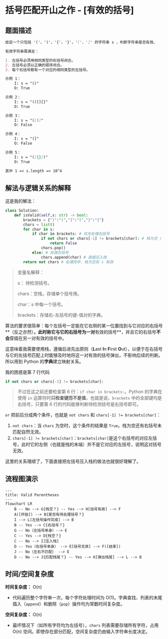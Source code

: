 # 括号匹配开山之作 - [有效的括号]

## 题面描述

```markdown
给定一个只包括 '('，')'，'{'，'}'，'['，']' 的字符串 s ，判断字符串是否有效。

有效字符串需满足：

1. 左括号必须用相同类型的右括号闭合。
2. 左括号必须以正确的顺序闭合。
3. 每个右括号都有一个对应的相同类型的左括号。

示例 1：
    I: s = "()"
    O: True

示例 2：
    I: s = "()[]{}"
    O: True

示例 3：
    I: s = "([)]"
    O: False

示例 4：
    I: s = "(]"
    O: False

示例 5：
    I: s = "([{}])"
    O: True
    
其中 1 =< s.length =< 10^4
```

## 解法与逻辑关系的解释

这是我的解法：

```python
class Solution:
    def isValid(self,s: str) -> bool:
        brackets = {")":"(","]":"[","}":"{"}
        chars = list()
        for char in s:
            if char in brackets: # 优先处理右括号
                if not chars or chars[-1] != brackets[char]: # 栈为空 / 栈末位与待检测括号不匹配
                    return False
                chars.pop()
            else: # 处理左括号
                chars.append(char) # 直接压入栈
        return not chars # 处理完毕，栈为空则 s 有效
```

> 变量名解释：
>
> s： 待检测括号。
>
> chars：空栈，存储单个括号用。
>
> char：s 中每一个括号。
>
> brackets：存储右-左括号的键-值对的字典。

算法的要求很简单：每个左括号一定能在它右侧的某一位置找到与它对应的右括号**（反之亦然）**，此时称它与它的右括号为一对**有效的括号**，并且它的右括号**不会**穿插在另一对有效的括号中。

这意味着我需要使用栈，遵循后进先出原则（**L**ast **I**n **F**irst **O**ut），以便于在右括号与它的左括号匹配上时能够及时地将这一对有效的括号弹出，不影响后续的判断。所以用到 Python 的**字典**建立映射关系。

我的困惑是第 7 行代码

```python
if not chars or chars[-1] != brackets[char]:
```

> 不过在这之前还要检查第 6 行：`if char in brackets:`。Python 的字典在使用 `in` 运算符时**只检查键而不是值**，也就是说，`brackets` 中的全部键均是右括号，只要第 6 行的代码能够判断待检测括号是右括号即可。

`or` 把前后分成两个条件，也就是 `not chars` 和 `chars[-1] != brackets[char]`：

1. `not chars`：当 `chars` 为空时，这个条件的结果是 `True`。栈为空还有右括号未匹配自然无效。
2. `chars[-1] != brackets[char]`：`brackets[char]`是这个右括号的对应左括号，此时它的左侧（也就是栈的末端）并不是它对应的左括号，说明这对括号无效。

这里的关系理顺了，下面直接把左括号压入栈的做法也就很好理解了。

## 流程图演示

``` mermaid
---
title: Valid Parentheses
---
flowchart LR
	B -- No --> G{栈空？} -- Yes --> H[括号有效] --> F
	A([开始]) --> B{是否有待处理括号？}
	I --> L[左括号操作完成] --> B
	B -- Yes --> C{右括号？}
	G -- No（左括号单身）--> E
	C -- Yes --> D{栈空？}
	C -- No --> I[压入栈]
	D -- Yes（右括号单身） --> E[括号无效] --> F([结束])
	J -- No（左右不匹配） --> E
	D -- No --> J{匹配栈尾？} -- Yes --> K[弹出栈尾] --> L --> B
```

## 时间/空间复杂度

**时间复杂度：** O(n)

- 代码遍历整个字符串一次，每个字符处理时间为 O(1)。字典查找、列表的末尾插入（`append`）和删除（`pop`）操作均为常数时间复杂度。

**空间复杂度：** O(n)

- 最坏情况下（如所有字符均为左括号），`chars` 列表需要存储所有字符，占用 O(n) 空间。即使存在部分匹配，空间复杂度仍由输入字符串长度决定。